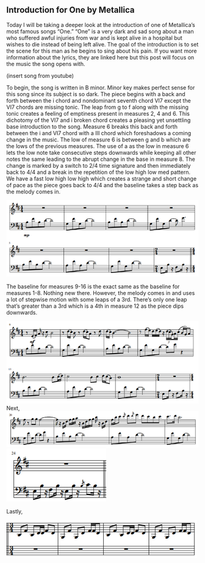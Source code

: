 ## Introduction for One by Metallica

Today I will be taking a deeper look at the introduction of one of Metallica’s most famous songs “One.” “One” is a very dark and sad song about a man who suffered awful injuries from war and is kept alive in a hospital but wishes to die instead of being left alive. The goal of the introduction is to set the scene for this man as he begins to sing about his pain. If you want more information about the lyrics, they are linked here but this post will focus on the music the song opens with. 

(insert song from youtube)


To begin, the song is written in B minor. Minor key makes perfect sense for this song since its subject is so dark. The piece begins with a back and forth between the i chord and nondominant seventh chord VI7 except the VI7 chords are missing tonic. The leap from g to f along with the missing tonic creates a feeling of emptiness present in measures 2, 4 and 6. This dichotomy of the VI7 and i broken chord creates a pleasing yet unsettling base introduction to the song. Measure 6 breaks this back and forth between the i and VI7 chord with a III chord which foreshadows a coming change in the music. The low of measure 6 is between g and b which are the lows of the previous measures. The use of a as the low in measure 6 lets the low note take consecutive steps downwards while keeping all other notes the same leading to the abrupt change in the base in measure 8. The change is marked by a switch to 2/4 time signature and then immediately back to 4/4 and a break in the repetition of the low high low med pattern. We have a fast low high low high which creates a strange and short change of pace as the piece goes back to 4/4 and the baseline takes a step back as the melody comes in.
 
<img src="images/music_one.png"/> 

The baseline for measures 9-16 is the exact same as the baseline for measures 1-8. Nothing new there. However, the melody comes in and uses a lot of stepwise motion with some leaps of a 3rd. There’s only one leap that’s greater than a 3rd which is a 4th in measure 12 as the piece dips downwards. 

<img src="images/music_two.png"/>
Next,

<img src="images/music_three.png"/>

<img src="images/music_four.png"/>

Lastly, 

 <img src="images/music_five.png" style="width:500px;height:100px;"/>


